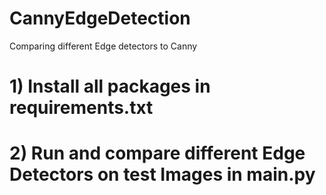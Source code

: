 # CannyEdgeDetection
Comparing different Edge detectors to Canny


# 1) Install all packages in requirements.txt

# 2) Run and compare different Edge Detectors on test Images in main.py